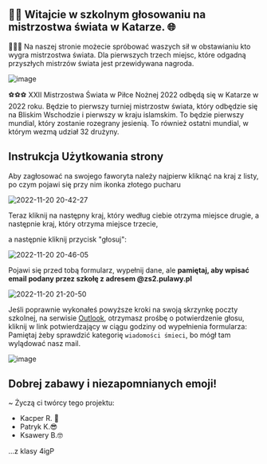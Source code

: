 ## 🙋‍♂️ Witajcie w szkolnym głosowaniu na mistrzostwa świata w Katarze. 🌐



🥇🥈🥉
Na naszej stronie możecie spróbować waszych sił w obstawianiu kto wygra mistrzostwa świata.
Dla pierwszych trzech miejsc, które odgadną przyszłych mistrzów świata jest przewidywana nagroda. 


![image](https://user-images.githubusercontent.com/68645604/202921789-815c210e-bf98-425e-a6cc-1441df0dfe80.png)


⚽⚽⚽ 
XXII Mistrzostwa Świata w Piłce Nożnej 2022 odbędą się w Katarze w 2022 roku.
Będzie to pierwszy turniej mistrzostw świata, który odbędzie się na Bliskim Wschodzie i pierwszy w kraju islamskim.
To będzie pierwszy mundial, który zostanie rozegrany jesienią. To również ostatni mundial, w którym wezmą udział 32 drużyny.


## Instrukcja Użytkowania strony

Aby zagłosować na swojego faworyta należy najpierw kliknąć na kraj z listy, po czym pojawi się przy nim ikonka złotego pucharu

![2022-11-20 20-42-27](https://user-images.githubusercontent.com/68645604/202922579-61a39a0c-6058-4222-a1c4-e9873de85f9e.gif)

Teraz kliknij na następny kraj, który według ciebie otrzyma miejsce drugie,
a następnie kraj, który otrzyma miejsce trzecie,

a następnie kliknij przycisk "głosuj":

![2022-11-20 20-46-05](https://user-images.githubusercontent.com/68645604/202922837-175b6837-77cc-4f97-bbae-a121ba521ed2.gif)

Pojawi się przed tobą formularz, wypełnij dane, ale **pamiętaj, aby wpisać email podany przez szkołę z adresem @zs2.pulawy.pl**

![2022-11-20 21-20-50](https://user-images.githubusercontent.com/68645604/202924486-696ecbb2-4613-4c4e-ae61-e331b04edfb6.gif)

Jeśli poprawnie wykonałeś powyższe kroki na swoją skrzynkę poczty szkolnej, na serwisie [Outlook](https://www.outlook.com), otrzymasz prośbę o potwierdzenie głosu, kliknij w link potwierdzający w ciągu godziny od wypełnienia formularza:
Pamiętaj żeby sprawdzić kategorię `wiadomości śmieci`, bo mógł tam wylądować nasz mail. 

![image](https://user-images.githubusercontent.com/68645604/202924933-824667cd-a234-4d6f-8289-4ff743b1b5b3.png)


## Dobrej zabawy i niezapomnianych emoji!

~ Życzą ci twórcy tego projektu: 
* Kacper R. 🤡
* Patryk K.😎
* Ksawery B.🤓

...z klasy 4igP
